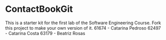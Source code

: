 # ContactBookGit
This is a starter kit for the first lab of the Software Engineering Course.
Fork this project to make your own version of it.
61674 - Catarina Pedroso 
62497 - Catarina Costa
63179 - Beatriz Rosas
